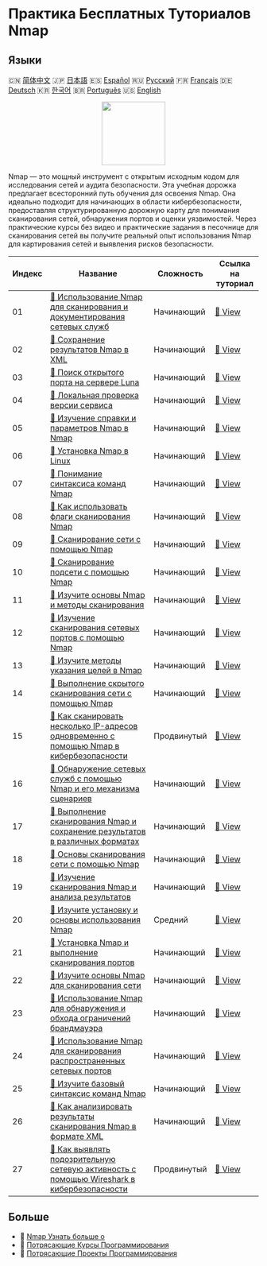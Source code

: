 # Практика Бесплатных Туториалов Nmap

## Языки

🇨🇳 [简体中文](README_zh.md) 🇯🇵 [日本語](README_ja.md) 🇪🇸 [Español](README_es.md) 🇷🇺 [Русский](README_ru.md) 🇫🇷 [Français](README_fr.md) 🇩🇪 [Deutsch](README_de.md) 🇰🇷 [한국어](README_ko.md) 🇧🇷 [Português](README_pt.md) 🇺🇸 [English](README.md) 

<div align="center">
<img width="128px" src="https://file.labex.io/path/pPoL1KPkCT9I.png">
</div>

Nmap — это мощный инструмент с открытым исходным кодом для исследования сетей и аудита безопасности. Эта учебная дорожка предлагает всесторонний путь обучения для освоения Nmap. Она идеально подходит для начинающих в области кибербезопасности, предоставляя структурированную дорожную карту для понимания сканирования сетей, обнаружения портов и оценки уязвимостей. Через практические курсы без видео и практические задания в песочнице для сканирования сетей вы получите реальный опыт использования Nmap для картирования сетей и выявления рисков безопасности.

|   Индекс | Название                                                                                                                                                                                                                   | Сложность   | Ссылка на туториал                                                                                                                       |
|----------|----------------------------------------------------------------------------------------------------------------------------------------------------------------------------------------------------------------------------|-------------|------------------------------------------------------------------------------------------------------------------------------------------|
|       01 | [📖 Использование Nmap для сканирования и документирования сетевых служб](https://labex.io/ru/tutorials/nmap-use-nmap-to-scan-and-document-network-services-415932)                                                        | Начинающий  | [🔗 View](https://labex.io/ru/tutorials/nmap-use-nmap-to-scan-and-document-network-services-415932)                                      |
|       02 | [📖 Сохранение результатов Nmap в XML](https://labex.io/ru/tutorials/nmap-save-nmap-output-to-xml-548705)                                                                                                                  | Начинающий  | [🔗 View](https://labex.io/ru/tutorials/nmap-save-nmap-output-to-xml-548705)                                                             |
|       03 | [📖 Поиск открытого порта на сервере Luna](https://labex.io/ru/tutorials/nmap-find-open-port-on-luna-server-548697)                                                                                                        | Начинающий  | [🔗 View](https://labex.io/ru/tutorials/nmap-find-open-port-on-luna-server-548697)                                                       |
|       04 | [📖 Локальная проверка версии сервиса](https://labex.io/ru/tutorials/nmap-verify-service-version-locally-548693)                                                                                                           | Начинающий  | [🔗 View](https://labex.io/ru/tutorials/nmap-verify-service-version-locally-548693)                                                      |
|       05 | [📖 Изучение справки и параметров Nmap в Nmap](https://labex.io/ru/tutorials/nmap-explore-nmap-help-and-options-in-nmap-547101)                                                                                            | Начинающий  | [🔗 View](https://labex.io/ru/tutorials/nmap-explore-nmap-help-and-options-in-nmap-547101)                                               |
|       06 | [📖 Установка Nmap в Linux](https://labex.io/ru/tutorials/nmap-install-nmap-on-linux-530181)                                                                                                                               | Начинающий  | [🔗 View](https://labex.io/ru/tutorials/nmap-install-nmap-on-linux-530181)                                                               |
|       07 | [📖 Понимание синтаксиса команд Nmap](https://labex.io/ru/tutorials/nmap-understand-nmap-command-syntax-530159)                                                                                                            | Начинающий  | [🔗 View](https://labex.io/ru/tutorials/nmap-understand-nmap-command-syntax-530159)                                                      |
|       08 | [📖 Как использовать флаги сканирования Nmap](https://labex.io/ru/tutorials/nmap-how-to-use-nmap-scanning-flags-420509)                                                                                                    | Начинающий  | [🔗 View](https://labex.io/ru/tutorials/nmap-how-to-use-nmap-scanning-flags-420509)                                                      |
|       09 | [📖 Сканирование сети с помощью Nmap](https://labex.io/ru/tutorials/nmap-network-scanning-with-nmap-415959)                                                                                                                | Начинающий  | [🔗 View](https://labex.io/ru/tutorials/nmap-network-scanning-with-nmap-415959)                                                          |
|       10 | [📖 Сканирование подсети с помощью Nmap](https://labex.io/ru/tutorials/nmap-scanning-subnet-with-nmap-415954)                                                                                                              | Начинающий  | [🔗 View](https://labex.io/ru/tutorials/nmap-scanning-subnet-with-nmap-415954)                                                           |
|       11 | [📖 Изучите основы Nmap и методы сканирования](https://labex.io/ru/tutorials/nmap-learn-nmap-fundamentals-and-scanning-techniques-415937)                                                                                  | Начинающий  | [🔗 View](https://labex.io/ru/tutorials/nmap-learn-nmap-fundamentals-and-scanning-techniques-415937)                                     |
|       12 | [📖 Изучение сканирования сетевых портов с помощью Nmap](https://labex.io/ru/tutorials/nmap-learn-nmap-network-port-scanning-415936)                                                                                       | Начинающий  | [🔗 View](https://labex.io/ru/tutorials/nmap-learn-nmap-network-port-scanning-415936)                                                    |
|       13 | [📖 Изучите методы указания целей в Nmap](https://labex.io/ru/tutorials/nmap-learn-target-specification-techniques-in-nmap-415935)                                                                                         | Начинающий  | [🔗 View](https://labex.io/ru/tutorials/nmap-learn-target-specification-techniques-in-nmap-415935)                                       |
|       14 | [📖 Выполнение скрытого сканирования сети с помощью Nmap](https://labex.io/ru/tutorials/nmap-perform-stealth-network-scanning-with-nmap-415933)                                                                            | Начинающий  | [🔗 View](https://labex.io/ru/tutorials/nmap-perform-stealth-network-scanning-with-nmap-415933)                                          |
|       15 | [📖 Как сканировать несколько IP-адресов одновременно с помощью Nmap в кибербезопасности](https://labex.io/ru/tutorials/nmap-how-to-scan-multiple-ip-addresses-simultaneously-using-nmap-in-cybersecurity-414798)          | Продвинутый | [🔗 View](https://labex.io/ru/tutorials/nmap-how-to-scan-multiple-ip-addresses-simultaneously-using-nmap-in-cybersecurity-414798)        |
|       16 | [📖 Обнаружение сетевых служб с помощью Nmap и его механизма сценариев](https://labex.io/ru/tutorials/nmap-discover-network-services-with-nmap-and-its-scripting-engine-415931)                                            | Начинающий  | [🔗 View](https://labex.io/ru/tutorials/nmap-discover-network-services-with-nmap-and-its-scripting-engine-415931)                        |
|       17 | [📖 Выполнение сканирования Nmap и сохранение результатов в различных форматах](https://labex.io/ru/tutorials/nmap-perform-nmap-scans-and-save-results-in-different-formats-415928)                                        | Начинающий  | [🔗 View](https://labex.io/ru/tutorials/nmap-perform-nmap-scans-and-save-results-in-different-formats-415928)                            |
|       18 | [📖 Основы сканирования сети с помощью Nmap](https://labex.io/ru/tutorials/nmap-learn-nmap-network-scanning-basics-415927)                                                                                                 | Начинающий  | [🔗 View](https://labex.io/ru/tutorials/nmap-learn-nmap-network-scanning-basics-415927)                                                  |
|       19 | [📖 Изучение сканирования Nmap и анализа результатов](https://labex.io/ru/tutorials/nmap-learn-nmap-scanning-and-output-analysis-415926)                                                                                   | Начинающий  | [🔗 View](https://labex.io/ru/tutorials/nmap-learn-nmap-scanning-and-output-analysis-415926)                                             |
|       20 | [📖 Изучите установку и основы использования Nmap](https://labex.io/ru/tutorials/nmap-learn-nmap-installation-and-basic-usage-415924)                                                                                      | Средний     | [🔗 View](https://labex.io/ru/tutorials/nmap-learn-nmap-installation-and-basic-usage-415924)                                             |
|       21 | [📖 Установка Nmap и выполнение сканирования портов](https://labex.io/ru/tutorials/nmap-install-nmap-and-perform-port-scanning-415923)                                                                                     | Начинающий  | [🔗 View](https://labex.io/ru/tutorials/nmap-install-nmap-and-perform-port-scanning-415923)                                              |
|       22 | [📖 Изучите основы Nmap для сканирования сети](https://labex.io/ru/tutorials/nmap-learn-nmap-fundamentals-for-network-scanning-415922)                                                                                     | Начинающий  | [🔗 View](https://labex.io/ru/tutorials/nmap-learn-nmap-fundamentals-for-network-scanning-415922)                                        |
|       23 | [📖 Использование Nmap для обнаружения и обхода ограничений брандмауэра](https://labex.io/ru/tutorials/nmap-use-nmap-to-detect-and-bypass-firewall-restrictions-415921)                                                    | Начинающий  | [🔗 View](https://labex.io/ru/tutorials/nmap-use-nmap-to-detect-and-bypass-firewall-restrictions-415921)                                 |
|       24 | [📖 Использование Nmap для сканирования распространенных сетевых портов](https://labex.io/ru/tutorials/nmap-use-nmap-to-scan-common-network-ports-415920)                                                                  | Начинающий  | [🔗 View](https://labex.io/ru/tutorials/nmap-use-nmap-to-scan-common-network-ports-415920)                                               |
|       25 | [📖 Изучите базовый синтаксис команд Nmap](https://labex.io/ru/tutorials/nmap-learn-nmap-basic-command-syntax-415919)                                                                                                      | Начинающий  | [🔗 View](https://labex.io/ru/tutorials/nmap-learn-nmap-basic-command-syntax-415919)                                                     |
|       26 | [📖 Как анализировать результаты сканирования Nmap в формате XML](https://labex.io/ru/tutorials/nmap-how-to-analyze-nmap-scan-results-in-xml-format-415516)                                                                | Начинающий  | [🔗 View](https://labex.io/ru/tutorials/nmap-how-to-analyze-nmap-scan-results-in-xml-format-415516)                                      |
|       27 | [📖 Как выявлять подозрительную сетевую активность с помощью Wireshark в кибербезопасности](https://labex.io/ru/tutorials/wireshark-how-to-identify-suspicious-network-activities-using-wireshark-in-cybersecurity-415497) | Продвинутый | [🔗 View](https://labex.io/ru/tutorials/wireshark-how-to-identify-suspicious-network-activities-using-wireshark-in-cybersecurity-415497) |

## Больше

- 🔗 [Nmap Узнать больше о](https://labex.io/ru/skilltrees/nmap)
- 🔗 [Потрясающие Курсы Программирования](https://github.com/labex-labs/awesome-programming-courses)
- 🔗 [Потрясающие Проекты Программирования](https://github.com/labex-labs/awesome-programming-projects)

